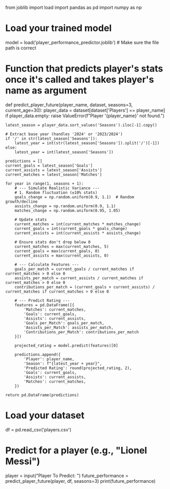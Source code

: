 from joblib import load
import pandas as pd
import numpy as np

# Load your trained model
model = load('player_performance_predictor.joblib')  # Make sure the file path is correct

# Function that predicts player's stats once it's called and takes player's name as argument
def predict_player_future(player_name, dataset, seasons=3, current_age=30):
    player_data = dataset[dataset['Players'] == player_name]
    if player_data.empty:
        raise ValueError(f"Player '{player_name}' not found.")
    
    latest_season = player_data.sort_values('Seasons').iloc[-1].copy()
    
    # Extract base year (handles '2024' or '2023/2024')
    if '/' in str(latest_season['Seasons']):
        latest_year = int(str(latest_season['Seasons']).split('/')[-1])
    else:
        latest_year = int(latest_season['Seasons'])
    
    predictions = []
    current_goals = latest_season['Goals']
    current_assists = latest_season['Assists']
    current_matches = latest_season['Matches']
    
    for year in range(1, seasons + 1):
        # --- Simulate Realistic Variance ---
        # 1. Random fluctuation (±10% stats)
        goals_change = np.random.uniform(0.9, 1.1)  # Random growth/decline
        assists_change = np.random.uniform(0.9, 1.1)
        matches_change = np.random.uniform(0.95, 1.05)
        
        # Update stats
        current_matches = int(current_matches * matches_change)
        current_goals = int(current_goals * goals_change)
        current_assists = int(current_assists * assists_change)
        
        # Ensure stats don't drop below 0
        current_matches = max(current_matches, 5)
        current_goals = max(current_goals, 0)
        current_assists = max(current_assists, 0)
        
        # --- Calculate Features ---
        goals_per_match = current_goals / current_matches if current_matches > 0 else 0
        assists_per_match = current_assists / current_matches if current_matches > 0 else 0
        contributions_per_match = (current_goals + current_assists) / current_matches if current_matches > 0 else 0
        
        # --- Predict Rating ---
        features = pd.DataFrame([{
            'Matches': current_matches,
            'Goals': current_goals,
            'Assists': current_assists,
            'Goals_per_Match': goals_per_match,
            'Assists_per_Match': assists_per_match,
            'Contributions_per_Match': contributions_per_match
        }])
        
        projected_rating = model.predict(features)[0]
        
        predictions.append({
            'Player': player_name,
            'Season': f"{latest_year + year}",
            'Predicted Rating': round(projected_rating, 2),
            'Goals': current_goals,
            'Assists': current_assists,
            'Matches': current_matches,
        })
    
    return pd.DataFrame(predictions)

# Load your dataset
df = pd.read_csv('players.csv')

# Predict for a player (e.g., "Lionel Messi")
player = input("Player To Predict: ")
future_performance = predict_player_future(player, df, seasons=3)
print(future_performance)
